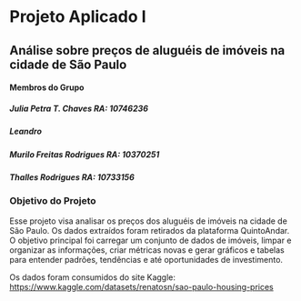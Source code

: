 #   __Projeto Aplicado I__
## Análise sobre preços de aluguéis de imóveis na cidade de São Paulo

#### Membros do Grupo
##### Julia Petra T. Chaves     RA: 10746236
##### Leandro
##### Murilo Freitas Rodrigues  RA: 10370251
##### Thalles Rodrigues         RA: 10733156

### Objetivo do Projeto
Esse projeto visa analisar os preços dos aluguéis de imóveis na cidade de São Paulo. Os dados extraídos foram retirados da plataforma QuintoAndar.
O objetivo principal foi carregar um conjunto de dados de imóveis, limpar e organizar as informações, criar métricas novas e gerar gráficos e tabelas para entender padrões, tendências e até oportunidades de investimento. 

Os dados foram consumidos do site Kaggle:
https://www.kaggle.com/datasets/renatosn/sao-paulo-housing-prices

